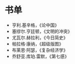 # 书单

* 亨利.基辛格，《论中国》
* 塞缪尔.亨廷顿，《文明的冲突》
* 尤瓦尔.赫拉利，《今日简史》
* 帕拉格·康纳，《超级版图》
* 布莱恩·阿瑟，《复杂经济学》
* 乔舒亚.库珀.雷默，《第七感》
